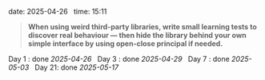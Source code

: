 date: 2025-04-26  
time: 15:11  

> **When using weird third-party libraries, write small learning tests to discover real behaviour — then hide the library behind your own simple interface by using open-close principal if needed.**
  

Day 1 : done *2025-04-26*  
Day 3 : done *2025-04-29*  
Day 7 : done *2025-05-03*  
Day 21: done *2025-05-17*